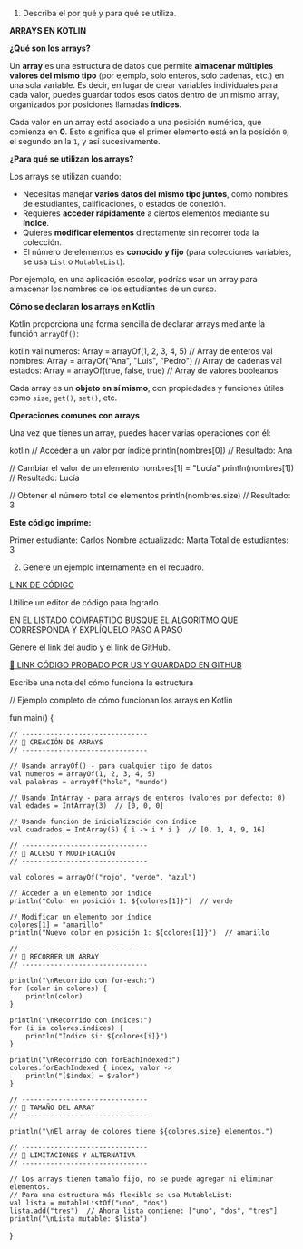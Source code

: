 1. Describa el por qué y para qué se utiliza.

**ARRAYS EN KOTLIN**

 **¿Qué son los arrays?**

Un **array** es una estructura de datos que permite **almacenar múltiples valores del mismo tipo** (por ejemplo, solo enteros, solo cadenas, etc.) en una sola variable. Es decir, en lugar de crear variables individuales para cada valor, puedes guardar todos esos datos dentro de un mismo array, organizados por posiciones llamadas **índices**.

Cada valor en un array está asociado a una posición numérica, que comienza en **0**. Esto significa que el primer elemento está en la posición `0`, el segundo en la `1`, y así sucesivamente.


 **¿Para qué se utilizan los arrays?**

Los arrays se utilizan cuando:

* Necesitas manejar **varios datos del mismo tipo juntos**, como nombres de estudiantes, calificaciones, o estados de conexión.
* Requieres **acceder rápidamente** a ciertos elementos mediante su **índice**.
* Quieres **modificar elementos** directamente sin recorrer toda la colección.
* El número de elementos es **conocido y fijo** (para colecciones variables, se usa `List` o `MutableList`).

Por ejemplo, en una aplicación escolar, podrías usar un array para almacenar los nombres de los estudiantes de un curso.



 **Cómo se declaran los arrays en Kotlin**

Kotlin proporciona una forma sencilla de declarar arrays mediante la función `arrayOf()`:

kotlin
val numeros: Array<Int> = arrayOf(1, 2, 3, 4, 5)       // Array de enteros
val nombres: Array<String> = arrayOf("Ana", "Luis", "Pedro")  // Array de cadenas
val estados: Array<Boolean> = arrayOf(true, false, true)      // Array de valores booleanos


Cada array es un **objeto en sí mismo**, con propiedades y funciones útiles como `size`, `get()`, `set()`, etc.



 **Operaciones comunes con arrays**

Una vez que tienes un array, puedes hacer varias operaciones con él:

kotlin
// Acceder a un valor por índice
println(nombres[0])  // Resultado: Ana

// Cambiar el valor de un elemento
nombres[1] = "Lucía"
println(nombres[1])  // Resultado: Lucía

// Obtener el número total de elementos
println(nombres.size)  // Resultado: 3

**Este código imprime:**


Primer estudiante: Carlos
Nombre actualizado: Marta
Total de estudiantes: 3

2. Genere un ejemplo internamente en el recuadro.

[LINK DE CÓDIGO](https://pl.kotl.in/q8JLfKDgT)

Utilice un editor de código para lograrlo.

EN EL LISTADO COMPARTIDO BUSQUE EL ALGORITMO QUE CORRESPONDA Y EXPLÍQUELO PASO A PASO

Genere el link del audio y el link de GitHub.

[🔗 LINK CÓDIGO PROBADO POR US Y GUARDADO EN GITHUB](https://github.com/tu-usuario/tu-repo)

Escribe una nota del cómo funciona la estructura

// Ejemplo completo de cómo funcionan los arrays en Kotlin

fun main() {

    // -------------------------------
    // 🔹 CREACIÓN DE ARRAYS
    // -------------------------------

    // Usando arrayOf() - para cualquier tipo de datos
    val numeros = arrayOf(1, 2, 3, 4, 5)
    val palabras = arrayOf("hola", "mundo")

    // Usando IntArray - para arrays de enteros (valores por defecto: 0)
    val edades = IntArray(3)  // [0, 0, 0]

    // Usando función de inicialización con índice
    val cuadrados = IntArray(5) { i -> i * i }  // [0, 1, 4, 9, 16]

    // -------------------------------
    // 🔹 ACCESO Y MODIFICACIÓN
    // -------------------------------

    val colores = arrayOf("rojo", "verde", "azul")

    // Acceder a un elemento por índice
    println("Color en posición 1: ${colores[1]}")  // verde

    // Modificar un elemento por índice
    colores[1] = "amarillo"
    println("Nuevo color en posición 1: ${colores[1]}")  // amarillo

    // -------------------------------
    // 🔹 RECORRER UN ARRAY
    // -------------------------------

    println("\nRecorrido con for-each:")
    for (color in colores) {
        println(color)
    }

    println("\nRecorrido con índices:")
    for (i in colores.indices) {
        println("Índice $i: ${colores[i]}")
    }

    println("\nRecorrido con forEachIndexed:")
    colores.forEachIndexed { index, valor ->
        println("[$index] = $valor")
    }

    // -------------------------------
    // 🔹 TAMAÑO DEL ARRAY
    // -------------------------------

    println("\nEl array de colores tiene ${colores.size} elementos.")

    // -------------------------------
    // 🔹 LIMITACIONES Y ALTERNATIVA
    // -------------------------------

    // Los arrays tienen tamaño fijo, no se puede agregar ni eliminar elementos.
    // Para una estructura más flexible se usa MutableList:
    val lista = mutableListOf("uno", "dos")
    lista.add("tres")  // Ahora lista contiene: ["uno", "dos", "tres"]
    println("\nLista mutable: $lista")
}

